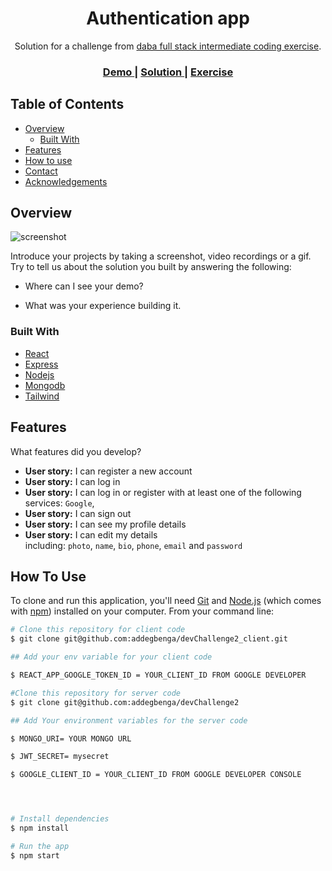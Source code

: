 <!-- Please update value in the {}  -->

<h1 align="center">Authentication app</h1>

<div align="center">
   Solution for a challenge from  <a href="https://investondaba.notion.site/Fullstack-Intermediate-Test-bffec121436f45ebac844fda2aa747ca" target="_blank">daba full stack intermediate coding exercise</a>.
</div>

<div align="center">
  <h3>
    <a href="https://{your-demo-link.your-domain}">
      Demo
    </a>
    <span> | </span>
    <a href="https://myprofile007.netlify.app">
      Solution
    </a>
    <span> | </span>
    <a href="https://investondaba.notion.site/Fullstack-Intermediate-Test-bffec121436f45ebac844fda2aa747ca">
      Exercise
    </a>
  </h3>
</div>

<!-- TABLE OF CONTENTS -->

## Table of Contents

- [Overview](#overview)
  - [Built With](#built-with)
- [Features](#features)
- [How to use](#how-to-use)
- [Contact](#contact)
- [Acknowledgements](#acknowledgements)

<!-- OVERVIEW -->

## Overview

![screenshot](https://user-images.githubusercontent.com/16707738/92399059-5716eb00-f132-11ea-8b14-bcacdc8ec97b.png)

Introduce your projects by taking a screenshot, video recordings or a gif. Try to tell us about the solution you built by answering the following:

- Where can I see your demo?

- What was your experience building it.

### Built With

<!-- This section should list any major frameworks that you built your project using. Here are a few examples.-->

- [React](https://reactjs.org/)
- [Express](https://expressjs.com/)
- [Nodejs](https://nodejs.org/en/)
- [Mongodb](https://www.mongodb.com/)
- [Tailwind](https://tailwindcss.com/)

## Features

<!-- List the features of your application or follow the template. Don't share the figma file here :) -->

What features did you develop?

- **User story:** I can register a new account
- **User story:** I can log in
- **User story:** I can log in or register with at least one of the following services: `Google`, 
- **User story:** I can sign out
- **User story:** I can see my profile details
- **User story:** I can edit my details including: `photo`, `name`, `bio`, `phone`, `email` and `password`

## How To Use

<!-- Example: -->

To clone and run this application, you'll need [Git](https://git-scm.com) and [Node.js](https://nodejs.org/en/download/) (which comes with [npm](http://npmjs.com)) installed on your computer. From your command line:

```bash
# Clone this repository for client code
$ git clone git@github.com:addegbenga/devChallenge2_client.git

## Add your env variable for your client code

$ REACT_APP_GOOGLE_TOKEN_ID = YOUR_CLIENT_ID FROM GOOGLE DEVELOPER 

#Clone this repository for server code
$ git clone git@github.com:addegbenga/devChallenge2

## Add Your environment variables for the server code

$ MONGO_URI= YOUR MONGO URL

$ JWT_SECRET= mysecret

$ GOOGLE_CLIENT_ID = YOUR_CLIENT_ID FROM GOOGLE DEVELOPER CONSOLE




# Install dependencies
$ npm install

# Run the app
$ npm start
```
